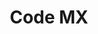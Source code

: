 ---
title : "Code MX"
# full screen navigation
first_name : "Code"
last_name : "MX"
bg_image : "images/backgrounds/full-nav-bg.jpg"
# animated text loop
occupations:
- "Web Developers"
- "Mobile Developers"
- "Science Computer"

# slider background image loop
slider_images:
- "images/slider/slider-1.jpg"
- "images/slider/slider-2.jpg"
- "images/slider/slider-3.jpg"

# button
button:
  enable : true
  label : "Hola"
  link : "#contact"


# custom style
custom_class: "" 
custom_attributes: "" 
custom_css: ""

---